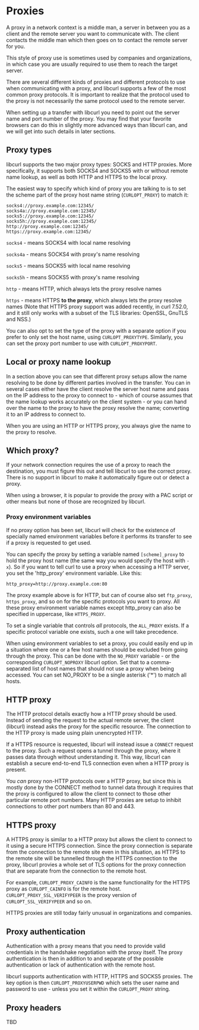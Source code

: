 # Proxies

A proxy in a network context is a middle man, a server in between you as a
client and the remote server you want to communicate with. The client contacts
the middle man which then goes on to contact the remote server for you.

This style of proxy use is sometimes used by companies and organizations, in
which case you are usually required to use them to reach the target server.

There are several different kinds of proxies and different protocols to use
when communicating with a proxy, and libcurl supports a few of the most
common proxy protocols. It is important to realize that the protocol used to
the proxy is not necessarily the same protocol used to the remote server.

When setting up a transfer with libcurl you need to point out the server name
and port number of the proxy. You may find that your favorite browsers can do
this in slightly more advanced ways than libcurl can, and we will get into
such details in later sections.

## Proxy types

libcurl supports the two major proxy types: SOCKS and HTTP proxies. More
specifically, it supports both SOCKS4 and SOCKS5 with or without remote name
lookup, as well as both HTTP and HTTPS to the local proxy.

The easiest way to specify which kind of proxy you are talking to is to set
the scheme part of the proxy host name string (`CURLOPT_PROXY`) to match it:

    socks4://proxy.example.com:12345/
    socks4a://proxy.example.com:12345/
    socks5://proxy.example.com:12345/
    socks5h://proxy.example.com:12345/
    http://proxy.example.com:12345/
    https://proxy.example.com:12345/

`socks4` - means SOCKS4 with local name resolving

`socks4a` - means SOCKS4 with proxy's name resolving

`socks5` - means SOCKS5 with local name resolving

`socks5h` - means SOCKS5 with proxy's name resolving

`http` - means HTTP, which always lets the proxy resolve names

`https` - means HTTPS **to the proxy**, which always lets the proxy resolve
names (Note that HTTPS proxy support was added recently, in curl 7.52.0, and
it still only works with a subset of the TLS libraries: OpenSSL, GnuTLS and
NSS.)

You can also opt to set the type of the proxy with a separate option if you
prefer to only set the host name, using `CURLOPT_PROXYTYPE`. Similarly, you
can set the proxy port number to use with `CURLOPT_PROXYPORT`.

## Local or proxy name lookup

In a section above you can see that different proxy setups allow the name
resolving to be done by different parties involved in the transfer. You can in
several cases either have the client resolve the server host name and pass on
the IP address to the proxy to connect to - which of course assumes that the
name lookup works accurately on the client system - or you can hand
over the name to the proxy to have the proxy resolve the name; converting it to
an IP address to connect to.

When you are using an HTTP or HTTPS proxy, you always give the name to
the proxy to resolve.

## Which proxy?

If your network connection requires the use of a proxy to reach the
destination, you must figure this out and tell libcurl to use the correct
proxy. There is no support in libcurl to make it automatically figure out or
detect a proxy.

When using a browser, it is popular to provide the proxy with a PAC script or
other means but none of those are recognized by libcurl.

### Proxy environment variables

If no proxy option has been set, libcurl will check for the existence of
specially named environment variables before it performs its transfer to see
if a proxy is requested to get used.

You can specify the proxy by setting a variable named `[scheme]_proxy` to hold
the proxy host name (the same way you would specify the host with `-x`). So if
you want to tell curl to use a proxy when accessing a HTTP server, you set the
'http_proxy' environment variable. Like this:

    http_proxy=http://proxy.example.com:80

The proxy example above is for HTTP, but can of course also set `ftp_proxy`,
`https_proxy`, and so on for the specific protocols you want to proxy. All
these proxy environment variable names except http_proxy can also be specified
in uppercase, like `HTTPS_PROXY`.

To set a single variable that controls *all* protocols, the `ALL_PROXY`
exists. If a specific protocol variable one exists, such a one will take
precedence.

When using environment variables to set a proxy, you could easily end up in a
situation where one or a few host names should be excluded from going through
the proxy. This can be done with the `NO_PROXY` variable - or the
corresponding `CURLOPT_NOPROXY` libcurl option. Set that to a comma- separated
list of host names that should not use a proxy when being accessed. You can
set NO_PROXY to be a single asterisk ('\*') to match all hosts.

## HTTP proxy

The HTTP protocol details exactly how a HTTP proxy should be used. Instead of
sending the request to the actual remote server, the client (libcurl) instead
asks the proxy for the specific resource. The connection to the HTTP proxy is
made using plain unencrypted HTTP.

If a HTTPS resource is requested, libcurl will instead issue a `CONNECT`
request to the proxy. Such a request opens a tunnel through the proxy, where
it passes data through without understanding it. This way, libcurl can
establish a secure end-to-end TLS connection even when a HTTP proxy is
present.

You *can* proxy non-HTTP protocols over a HTTP proxy, but since this is mostly
done by the CONNECT method to tunnel data through it requires that the proxy
is configured to allow the client to connect to those other particular remote
port numbers. Many HTTP proxies are setup to inhibit connections to other port
numbers than 80 and 443.

## HTTPS proxy

A HTTPS proxy is similar to a HTTP proxy but allows the client to connect to
it using a secure HTTPS connection. Since the proxy connection is separate
from the connection to the remote site even in this situation, as HTTPS to the
remote site will be tunnelled through the HTTPS connection to the proxy,
libcurl provies a whole set of TLS options for the proxy connection that are
separate from the connection to the remote host.

For example, `CURLOPT_PROXY_CAINFO` is the same functionality for the HTTPS
proxy as `CURLOPT_CAINFO` is for the remote
host. `CURLOPT_PROXY_SSL_VERIFYPEER` is the proxy version of
`CURLOPT_SSL_VERIFYPEER` and so on.

HTTPS proxies are still today fairly unusual in organizations and companies.

## Proxy authentication

Authentication with a proxy means that you need to provide valid credentials
in the handshake negotiation with the proxy itself. The proxy authentication
is then in addition to and separate of the possible authentication or lack of
authentication with the remote host.

libcurl supports authentication with HTTP, HTTPS and SOCKS5 proxies. The key
option is then `CURLOPT_PROXYUSERPWD` which sets the user name and password to
use - unless you set it within the `CURLOPT_PROXY` string.

## Proxy headers

TBD
